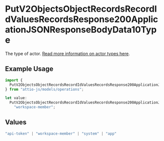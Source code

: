 # PutV2ObjectsObjectRecordsRecordIdValuesRecordsResponse200ApplicationJSONResponseBodyData10Type

The type of actor. [Read more information on actor types here](/docs/actors).

## Example Usage

```typescript
import {
  PutV2ObjectsObjectRecordsRecordIdValuesRecordsResponse200ApplicationJSONResponseBodyData10Type,
} from "attio-js/models/operations";

let value:
  PutV2ObjectsObjectRecordsRecordIdValuesRecordsResponse200ApplicationJSONResponseBodyData10Type =
    "workspace-member";
```

## Values

```typescript
"api-token" | "workspace-member" | "system" | "app"
```